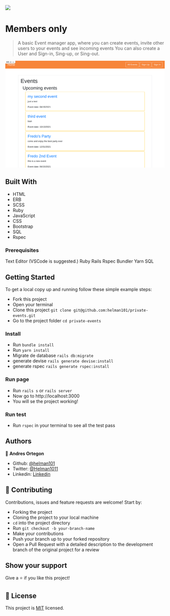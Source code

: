 ![](https://img.shields.io/badge/Microverse-blueviolet)

# Members only

> A basic Event manager app, where you can create events, invite other users to your events and see incoming events 
> You can also create a User and Sign-in, Sing-up, or Sing-out.

![screenshot](./events_screenshot.png)


## Built With

- HTML
- ERB
- SCSS
- Ruby
- JavaScript
- CSS
- Bootstrap
- SQL
- Rspec


### Prerequisites

  Text Editor (VSCode is suggested.)
  Ruby
  Rails
  Rspec
  Bundler
  Yarn
  SQL

## Getting Started

To get a local copy up and running follow these simple example steps:
- Fork this project
- Open your terminal
- Clone this project `git clone git@github.com:helman101/private-events.git`
- Go to the project folder `cd private-events`

### Install

- Run `bundle install`
- Run `yarn install`
- Migrate de database `rails db:migrate`
- generate devise `rails generate devise:install`
- generate rspec `rails generate rspec:install`


### Run page

- Run `rails s`  or  `rails server`
- Now go to  http://localhost:3000
- You will se the project working! 

### Run test

- Run `rspec` in your terminal to see all the test pass 

## Authors

👤 **Andres Ortegon**

- Github: [@helman101](https://github.com/helman101)
- Twitter: [@Helman1011](https://twitter.com/Helman1011)
- Linkedin: [Linkedin](https://www.linkedin.com/in/helman101/)

## 🤝 Contributing

Contributions, issues and feature requests are welcome! Start by:

- Forking the project
- Cloning the project to your local machine
- `cd` into the project directory
- Run `git checkout -b your-branch-name`
- Make your contributions
- Push your branch up to your forked repository
- Open a Pull Request with a detailed description to the development branch of the original project for a review

## Show your support

Give a ⭐️ if you like this project!

## 📝 License

This project is [MIT](LICENSE) licensed.
